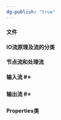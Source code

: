 ```yaml
---
dg-publish: "true"
---
```

#### 文件

#### IO流原理及流的分类

#### 节点流和处理流

#### 输入流 #⭐️ 

#### 输出流 #⭐️ 

#### Properties类
